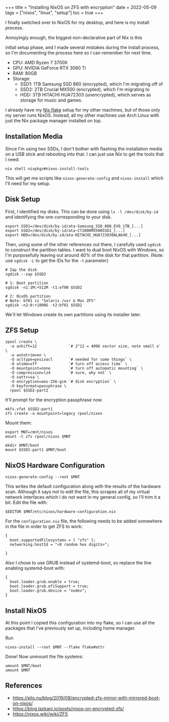 +++
title = "Installing NixOS on ZFS with encryption"
date = 2022-05-09
tags = ["nixos", "linux", "setup"]
toc = true
+++

I finally switched over to NixOS for my desktop, and here is my install process.
<!--more--> Annoyingly enough, the biggest non-declarative part of Nix is this
initial setup phase, and I made several mistakes during the install process, so
I'm documenting the process here so I can remember for next time.

- CPU: AMD Ryzen 7 3700X
- GPU: NVIDIA GeForce RTX 3080 Ti
- RAM: 80GB
- Storage:
  - SSD1: 1TB Samsung SSD 860 (encrypted), which I'm migrating off of
  - SSD2: 2TB Crucial MX500 (encrypted), which I'm migrating to
  - HDD: 3TB HITACHI HUA72303 (unencrypted), which serves as storage for music
      and games.

I already have my [Nix flake][1] setup for my other machines, but of those only
my server runs NixOS. Instead, all my other machines use Arch Linux with just
the Nix package manager installed on top.

[1]: https://git.sr.ht/~mzhang/flake

## Installation Media

Since I'm using two SSDs, I don't bother with flashing the installation media on
a USB stick and rebooting into that. I can just use Nix to get the tools that I
need:

```
nix shell nixpkgs#nixos-install-tools
```

This will get me scripts like `nixos-generate-config` and `nixos-install` which
I'll need for my setup.

## Disk Setup

First, I identified my disks. This can be done using `ls -l /dev/disk/by-id` and
identifying the one corresponding to your disk.

```
export SSD1=/dev/disk/by-id/ata-Samsung_SSD_860_EVO_1TB_[...]
export SSD2=/dev/disk/by-id/ata-CT2000MX500SSD1_[...]
export HDD=/dev/disk/by-id/ata-HITACHI_HUA723030ALA640_[...]
```

Then, using some of the other references out there, I carefully used `sgdisk` to
construct the partition tables. I want to dual boot NixOS with Windows, so I'm
purposefully leaving out around 40% of the disk for that partition. (Note: use
`sgdisk -L` to get the IDs for the `-t` parameter)

```
# Zap the disk
sgdisk --zap $SSD2

# 1: Boot partition
sgdisk -n1:1M:+512M -t1:ef00 $SSD2

# 2: NixOS partition
# Note: bf01 is "Solaris /usr & Mac ZFS"
sgdisk -n2:0:+1000G -t2:bf01 $SSD2
```

We'll let Windows create its own partitions using its installer later.

## ZFS Setup

```
zpool create \
  -o ashift=12              `# 2^12 = 4096 sector size, note small o` \
  -o autotrim=on \
  -O acltype=posixacl       `# needed for some things` \
  -O atime=off              `# turn off access time` \
  -O mountpoint=none        `# turn off automatic mounting` \
  -O compression=lz4        `# sure, why not` \
  -O xattr=sa \
  -O encryption=aes-256-gcm `# disk encryption` \
  -O keyformat=passphrase \
  rpool $SSD2-part2
```

It'll prompt for the encryption passphrase now.

```
mkfs.vfat $SSD2-part1
zfs create -o mountpoint=legacy rpool/nixos
```

Mount them:

```
export MNT=/mnt/nixos
mount -t zfs rpool/nixos $MNT

mkdir $MNT/boot
mount $SSD2-part1 $MNT/boot
```

## NixOS Hardware Configuration

```
nixos-generate-config --root $MNT
```

This writes the default configuration along with the results of the hardware
scan. Although it says not to edit the file, this scrapes all of my virtual
network interfaces which I do _not_ want in my general config, so I'll trim it a
bit. Edit the file with:

```
$EDITOR $MNT/etc/nixos/hardware-configuration.nix
```

For the `configuration.nix` file, the following needs to be added somewhere in
the file in order to get ZFS to work:

```
{
  boot.supportedFilesystems = [ "zfs" ];
  networking.hostId = "<8 random hex digits>";

}
```

Also I chose to use GRUB instead of systemd-boot, so replace the line enabling
systemd-boot with:

```
{
  boot.loader.grub.enable = true;
  boot.loader.grub.efiSupport = true;
  boot.loader.grub.device = "nodev";
}
```

## Install NixOS

At this point I copied this configuration into my flake, so I can use all the
packages that I've previously set up, including home manager.

Run

```
nixos-install --root $MNT --flake flake#attr
```

Done! Now unmount the file systems:

```
umount $MNT/boot
umount $MNT
```

## References

- https://elis.nu/blog/2019/08/encrypted-zfs-mirror-with-mirrored-boot-on-nixos/
- https://blog.lazkani.io/posts/nixos-on-encrypted-zfs/
- https://nixos.wiki/wiki/ZFS
